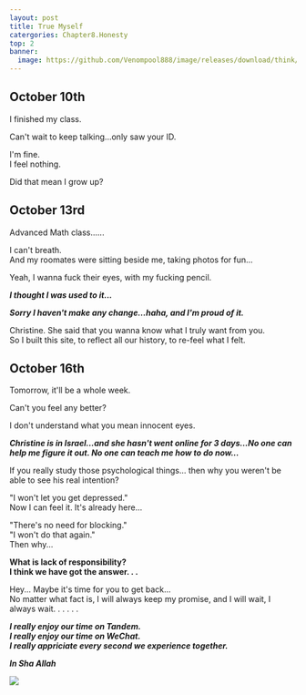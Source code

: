 ```yaml
---
layout: post
title: True Myself
catergories: Chapter8.Honesty
top: 2
banner: 
  image: https://github.com/Venompool888/image/releases/download/think/1697200387249.jpeg
---
```

  
## October 10th  
  
I finished my class.  
  
Can't wait to keep talking...only saw your ID.  
  
I'm fine.  
I feel nothing.  
  
Did that mean I grow up?  
  
## October 13rd
  
Advanced Math class......  
  
I can't breath.  
And my roomates were sitting beside me, taking photos for fun...  
  
Yeah, I wanna fuck their eyes, with my fucking pencil.  
  
***I thought I was used to it...***  
  
***Sorry I haven't make any change...haha, and I'm proud of it.***  
  
Christine. She said that you wanna know what I truly want from you.  
So I built this site, to reflect all our history, to re-feel what I felt.  
  
## October 16th 
Tomorrow, it'll be a whole week.  
  
Can't you feel any better?  
  
I don't understand what you mean innocent eyes.  
  
***Christine is in Israel...and she hasn't went online for 3 days...No one can help me figure it out. No one can teach me how to do now...***  
  
If you really study those psychological things... then why you weren't be able to see his real intention?  
  
"I won't let you get depressed."  
Now I can feel it. It's already here...  
  
"There's no need for blocking."  
"I won't do that again."  
Then why...  
  
**What is lack of responsibility?**  
**I think we have got the answer. . .**  
  
Hey... Maybe it's time for you to get back...  
No matter what fact is, I will always keep my promise, and I will wait, I always wait. . . . . .  
  
***I really enjoy our time on Tandem.***   
***I really enjoy our time on WeChat.***  
***I really appriciate every second we experience together.***  
  
***In Sha Allah***  
  
![](https://github.com/Venompool888/image/releases/download/think/notes_IMG_20231016_23551427_0_guid.faf6321192d84.jpeg)